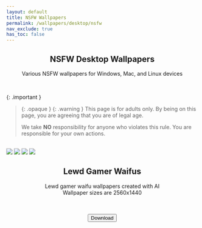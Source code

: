 ```yaml
---
layout: default
title: NSFW Wallpapers
permalink: /wallpapers/desktop/nsfw
nav_exclude: true
has_toc: false
---
```


<div class="card">
<div class="container">
<h2 class="text-small" style="text-align:center">NSFW Desktop Wallpapers</h2>
<p class="text-small" style="text-align:center">Various NSFW wallpapers for Windows, Mac, and Linux devices</p>
</div>
</div>
<br />

<!--
{: .note }
> {: .opaque }
>
> 
-->

{: .important }
> {: .opaque }
> {: .warning }
> This page is for adults only. By being on this page, you are agreeing that you are of legal age.
>
> We take **NO** responsibility for anyone who violates this rule. You are responsible for your own actions.

<br />
<div class="card">
<div class="gallery">
<img src="https://the-back-room.info/assets/images/wallpapers/desktop/nsfw/Lewd Gamer Waifus/1750475865_6020_90065.png" />
<img src="https://the-back-room.info/assets/images/wallpapers/desktop/nsfw/Lewd Gamer Waifus/1750476335_3336_72206.png" />
<img src="https://the-back-room.info/assets/images/wallpapers/desktop/nsfw/Lewd Gamer Waifus/1750476611_1044_57214.png" />
<img src="https://the-back-room.info/assets/images/wallpapers/desktop/nsfw/Lewd Gamer Waifus/1750476714_6806_19645.png" />
</div>
<div class="container">
<h2 class="text-small" style="text-align:center">Lewd Gamer Waifus</h2>
<p class="text-small" style="text-align:center">Lewd gamer waifu wallpapers created with AI<br />Wallpaper sizes are 2560x1440</p><br /><br />
<span class="fs-3">
<div align="center" class="text-small">
<a href="https://gitlab.com/the-back-room/Wallpapers/-/archive/main/Wallpapers-main.zip?path=desktop/NSFW/Lewd-Gamer-Waifus" target="_blank">
<button type="button" name="button" class="btn">Download</button></a> 
</div>
</span>
</div>
<br />
</div>
